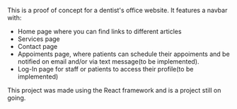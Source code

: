 This is a proof of concept for a dentist's office website.
It features a navbar with: 
- Home page where you can find links to different articles
- Services page
- Contact page
- Appoiments page, where patients can schedule their appoiments and be notified on email and/or via text message(to be implemented).
- Log-In page for staff or patients to access their profile(to be implemented)

This project was made using the React framework and is a project still on going.
